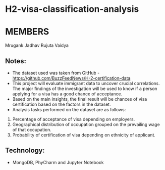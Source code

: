 # H2-visa-classification-analysis

# MEMBERS
Mrugank Jadhav
Rujuta Vaidya

## Notes:

 - The dataset used was taken from GitHub - https://github.com/BuzzFeedNews/H-2-certification-data
 - This project will evaluate immigrant data to uncover crucial correlations. The major findings of the investigation will be used to know if a person applying for a visa has a good chance of acceptance. 
 - Based on the main insights, the final result will be chances of visa certification based on the factors in the dataset.
 - Analysis tasks performed on the dataset are as follows: 
1. Percentage of acceptance of visa depending on employers.
2. Geographical distribution of occupation grouped on the prevailing wage of that occupation.
3. Probability of certification of visa depending on ethnicity of applicant.

## Technology:

 - MongoDB, PhyCharm and Jupyter Notebook

